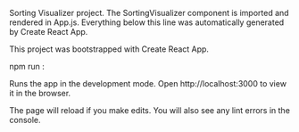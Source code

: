 Sorting Visualizer project.
The SortingVisualizer component is imported and rendered in App.js.
Everything below this line was automatically generated by Create React App.

This project was bootstrapped with Create React App.

npm run :

Runs the app in the development mode.
Open http://localhost:3000 to view it in the browser.

The page will reload if you make edits.
You will also see any lint errors in the console.
